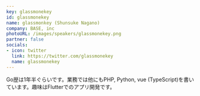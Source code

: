 ```yaml
---
key: glassmonekey
id: glassmonekey
name: glassmonkey (Shunsuke Nagano)
company: BASE, inc
photoURL: /images/speakers/glassmonekey.png
partner: false
socials:
- icon: twitter
  link: https://twitter.com/glassmonekey
  name: glassmonekey
---
```

Go歴は1年半ぐらいです。業務では他にもPHP, Python, vue (TypeScript)を書いています。趣味はFlutterでのアプリ開発です。
